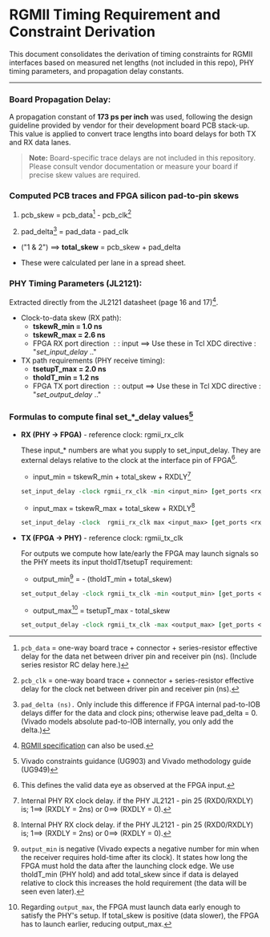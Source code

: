 # RGMII Timing Requirement and Constraint Derivation

This document consolidates the derivation of timing constraints for RGMII interfaces based on measured net lengths (not included in this repo), PHY timing parameters, and propagation delay constants.

---

### **Board Propagation Delay:**
  A propagation constant of **173 ps per inch** was used, following the design guideline provided by vendor for their development board PCB stack-up.
  This value is applied to convert trace lengths into board delays for both TX and RX data lanes.
> **Note:** Board-specific trace delays are not included in this repository.
> Please consult vendor documentation or measure your board if precise skew values are required.

### **Computed PCB traces and FPGA silicon pad-to-pin skews**

  1. pcb_skew = pcb_data[^11] - pcb_clk[^12]

  [^11]: ```pcb_data``` = one-way board trace + connector + series-resistor effective delay for the data net between driver pin and receiver pin (ns). (Include series resistor RC delay here.)

  [^12]:```pcb_clk``` = one-way board trace + connector + series-resistor effective delay for the clock net between driver pin and receiver pin (ns).

  2. pad_delta[^13] = pad_data - pad_clk

  [^13]:```pad_delta (ns).``` Only include this difference if FPGA internal pad-to-IOB delays differ for the data and clock pins; otherwise leave pad_delta = 0. (Vivado models absolute pad-to-IOB internally, you only add the delta.)

  - ("1 & 2") $\implies$ **total_skew** = pcb_skew + pad_delta

  - These were calculated per lane in a spread sheet.

### **PHY Timing Parameters (JL2121):**
  Extracted directly from the JL2121 datasheet (page 16 and 17)[^1].

  [^1]:[RGMII specification](https://www.renesas.com/en/document/mah/pcb-design-guideline-rgmii-interface?srsltid=AfmBOorRBZV9Gkgd77oddb_p0d__6S5dbWGbV0ZINpNGhUn_MY0cAvQg) can also be used.
  - Clock-to-data skew (RX path):
    - **tskewR_min = 1.0 ns**
    - **tskewR_max = 2.6 ns**
    - FPGA RX port direction $::$ input $\implies$ Use these in Tcl XDC directive : "*set_input_delay* .."
  - TX path requirements (PHY receive timing):
    - **tsetupT_max = 2.0 ns**
    - **tholdT_min = 1.2 ns**
    - FPGA TX port direction $::$ output $\implies$ Use these in Tcl XDC directive : "*set_output_delay* .."

### **Formulas to compute final set\_\*\_delay values**[^2]
[^2]: Vivado constraints guidance (UG903) and Vivado methodology guide (UG949)

* **RX (PHY $\rightarrow$ FPGA)** - reference clock: rgmii_rx_clk

  These input_* numbers are what you supply to set_input_delay. They are external delays relative to the clock at the interface pin of FPGA[^10].
  [^10]:This defines the valid data eye as observed at the FPGA input.
  * input_min = tskewR_min + total_skew + RXDLY[^9]
   [^9]: Internal PHY RX clock delay. if the PHY JL2121 - pin 25
(RXD0/RXDLY) is;  $1 \implies$ (RXDLY = 2ns) or $0 \implies$ (RXDLY = 0).




  ```tcl
  set_input_delay -clock rgmii_rx_clk -min <input_min> [get_ports <rx_data_pin>]
  ```
  * input_max = tskewR_max + total_skew + RXDLY[^9]
  ```tcl
  set_input_delay -clock  rgmii_rx_clk max <input_max> [get_ports <rx_data_pin>]
  ```

* **TX (FPGA $\rightarrow$  PHY)** - reference clock: rgmii_tx_clk

  For outputs we compute how late/early the FPGA may launch signals so the PHY meets its input tholdT/tsetupT requirement:
  * output_min[^3] = - (tholdT_min + total_skew)
  [^3]: ```output_min``` is negative (Vivado expects a negative number for min when the receiver requires hold-time after its clock). It states how long the FPGA must hold the data after the launching clock edge. We use tholdT_min (PHY hold) and add total_skew since if data is delayed relative to clock this increases the hold requirement (the data will be seen even later).
  ```tcl
  set_output_delay -clock rgmii_tx_clk -min <output_min> [get_ports <tx_data_pin>]
  ```
  * output_max[^4] = tsetupT_max - total_skew
  [^4]: Regarding ```output_max```, the FPGA must launch data early enough to satisfy the PHY's setup. If total_skew is positive (data slower), the FPGA has to launch earlier, reducing output_max.
  ```tcl
  set_output_delay -clock rgmii_tx_clk -max <output_max> [get_ports <tx_data_pin>]
  ```



